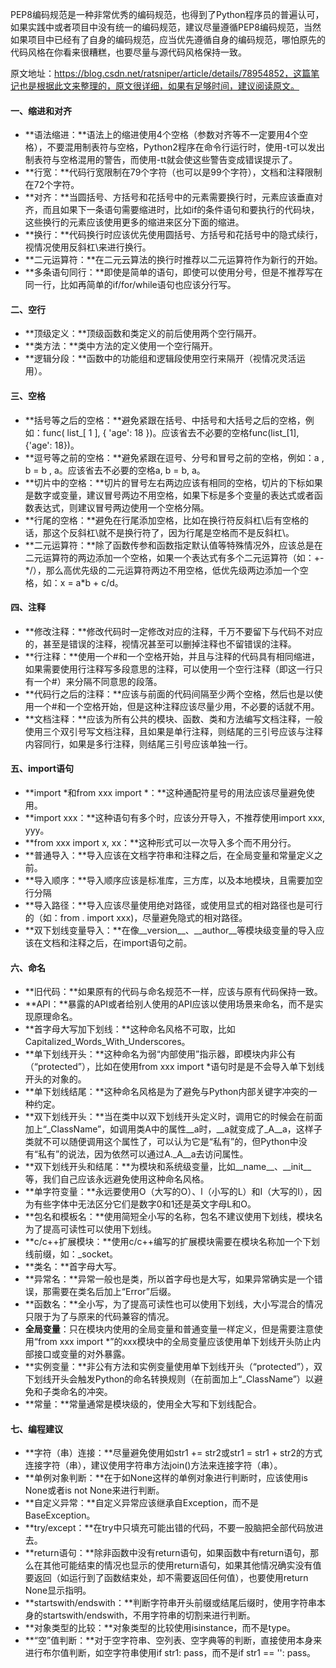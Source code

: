 PEP8编码规范是一种非常优秀的编码规范，也得到了Python程序员的普遍认可，如果实践中或者项目中没有统一的编码规范，建议尽量遵循PEP8编码规范，当然如果项目中已经有了自身的编码规范，应当优先遵循自身的编码规范，哪怕原先的代码风格在你看来很糟糕，也要尽量与源代码风格保持一致。

原文地址：https://blog.csdn.net/ratsniper/article/details/78954852，这篇笔记也是根据此文来整理的，原文很详细，如果有足够时间，建议阅读原文。



#### **一、缩进和对齐**

* **语法缩进：**语法上的缩进使用4个空格（参数对齐等不一定要用4个空格），不要混用制表符与空格，Python2程序在命令行运行时，使用-t可以发出制表符与空格混用的警告，而使用-tt就会使这些警告变成错误提示了。
* **行宽：**代码行宽限制在79个字符（也可以是99个字符），文档和注释限制在72个字符。
* **对齐：**当圆括号、方括号和花括号中的元素需要换行时，元素应该垂直对齐，而且如果下一条语句需要缩进时，比如if的条件语句和要执行的代码块，这些换行的元素应该使用更多的缩进来区分下面的缩进。
* **换行：**代码换行时应该优先使用圆括号、方括号和花括号中的隐式续行，视情况使用反斜杠\来进行换行。
* **二元运算符：**在二元云算法的换行时推荐以二元运算符作为新行的开始。
* **多条语句同行：**即使是简单的语句，即使可以使用分号，但是不推荐写在同一行，比如再简单的if/for/while语句也应该分行写。



#### **二、空行**

* **顶级定义：**顶级函数和类定义的前后使用两个空行隔开。
* **类方法：**类中方法的定义使用一个空行隔开。
* **逻辑分段：**函数中的功能组和逻辑段使用空行来隔开（视情况灵活运用）。



#### **三、空格**

* **括号等之后的空格：**避免紧跟在括号、中括号和大括号之后的空格，例如：func\( list\_\[ 1 \], { 'age': 18 }\)。应该省去不必要的空格func\(list\_\[1\], {'age': 18}\)。
* **逗号等之前的空格：**避免紧跟在逗号、分号和冒号之前的空格，例如：a , b = b , a。应该省去不必要的空格a, b = b, a。
* **切片中的空格：**切片的冒号左右两边应该有相同的空格，切片的下标如果是数字或变量，建议冒号两边不用空格，如果下标是多个变量的表达式或者函数表达式，则建议冒号两边使用一个空格分隔。
* **行尾的空格：**避免在行尾添加空格，比如在换行符反斜杠\后有空格的话，那这个反斜杠\就不是换行符了，因为行尾是空格而不是反斜杠\。
* **二元运算符：**除了函数传参和函数指定默认值等特殊情况外，应该总是在二元运算符的两边添加一个空格，如果一个表达式有多个二元运算符（如：+-\*/），那么高优先级的二元运算符两边不用空格，低优先级两边添加一个空格，如：x = a\*b + c/d。



#### **四、注释**

* **修改注释：**修改代码时一定修改对应的注释，千万不要留下与代码不对应的，甚至是错误的注释，视情况甚至可以删掉注释也不留错误的注释。
* **行注释：**使用一个\#和一个空格开始，并且与注释的代码具有相同缩进，如果需要使用行注释写多段意思的注释，可以使用一个空行注释（即这一行只有一个\#）来分隔不同意思的段落。
* **代码行之后的注释：**应该与前面的代码间隔至少两个空格，然后也是以使用一个\#和一个空格开始，但是这种注释应该尽量少用，不必要的话就不用。
* **文档注释：**应该为所有公共的模块、函数、类和方法编写文档注释，一般使用三个双引号写文档注释，且如果是单行注释，则结尾的三引号应该与注释内容同行，如果是多行注释，则结尾三引号应该单独一行。



#### **五、import语句**

* **import \*和from xxx import \*：**这种通配符星号的用法应该尽量避免使用。
* **import xxx：**这种语句有多个时，应该分开导入，不推荐使用import xxx, yyy。
* **from xxx import x, xx：**这种形式可以一次导入多个而不用分行。
* **普通导入：**导入应该在文档字符串和注释之后，在全局变量和常量定义之前。
* **导入顺序：**导入顺序应该是标准库，三方库，以及本地模块，且需要加空行分隔
* **导入路径：**导入应该尽量使用绝对路径，或使用显式的相对路径也是可行的（如：from . import xxx\)，尽量避免隐式的相对路径。
* **双下划线变量导入：**在像\_\_version\_\_、\_\_author\_\_等模块级变量的导入应该在文档和注释之后，在import语句之前。



#### **六、命名**

* **旧代码：**如果原有的代码与命名规范不一样，应该与原有代码保持一致。
* **API：**暴露的API或者给别人使用的API应该以使用场景来命名，而不是实现原理命名。
* **首字母大写加下划线：**这种命名风格不可取，比如Capitalized\_Words\_With\_Underscores。
* **单下划线开头：**这种命名为弱“内部使用”指示器，即模块内非公有（“protected”），比如在使用from xxx import \*语句时是是不会导入单下划线开头的对象的。
* **单下划线结尾：**这种命名风格是为了避免与Python内部关键字冲突的一种约定。
* **双下划线开头：**当在类中以双下划线开头定义时，调用它的时候会在前面加上“\_ClassName”，如调用类A中的属性\_\_a时，\_\_a就变成了\_A\_\_a，这样子类就不可以随便调用这个属性了，可以认为它是“私有”的，但Python中没有“私有”的说法，因为依然可以通过A.\_A\_\_a去访问属性。
* **双下划线开头和结尾：**为模块和系统级变量，比如\_\_name\_\_、\_\_init\_\_等，我们自己应该永远避免使用这种命名风格。
* **单字符变量：**永远要使用O（大写的O）、l（小写的L）和I（大写的I），因为有些字体中无法区分它们是数字0和1还是英文字母L和O。
* **包名和模板名：**使用简短全小写的名称，包名不建议使用下划线，模块名为了提高可读性可以使用下划线。
* **c/c++扩展模块：**使用c/c++编写的扩展模块需要在模块名称加一个下划线前缀，如：\_socket。
* **类名：**首字母大写。
* **异常名：**异常一般也是类，所以首字母也是大写，如果异常确实是一个错误，那需要在类名后加上“Error”后缀。
* **函数名：**全小写，为了提高可读性也可以使用下划线，大小写混合的情况只限于为了与原来的代码兼容的情况。
* **全局变量**：只在模块内使用的全局变量和普通变量一样定义，但是需要注意使用“from xxx import \*”的xxx模块中的全局变量应该使用单下划线开头防止内部接口或变量的对外暴露。
* **实例变量：**非公有方法和实例变量使用单下划线开头（“protected”），双下划线开头会触发Python的命名转换规则（在前面加上“\_ClassName”）以避免和子类命名的冲突。
* **常量：**常量通常是模块级的，使用全大写和下划线配合。



#### **七、编程建议**

* **字符（串）连接：**尽量避免使用如str1 += str2或str1 = str1 + str2的方式连接字符（串），建议使用字符串方法join\(\)方法来连接字符（串）。
* **单例对象判断：**在于如None这样的单例对象进行判断时，应该使用is None或者is not None来进行判断。
* **自定义异常：**自定义异常应该继承自Exception，而不是BaseException。
* **try/except：**在try中只填充可能出错的代码，不要一股脑把全部代码放进去。
* **return语句：**除非函数中没有return语句，如果函数中有return语句，那么在其他可能结束的情况也显示的使用return语句，如果其他情况确实没有值要返回（如运行到了函数结束处，却不需要返回任何值），也要使用return None显示指明。
* **startswith/endswith：**判断字符串开头前缀或结尾后缀时，使用字符串本身的startswith/endswith，不用字符串的切割来进行判断。
* **对象类型的比较：**对象类型的比较使用isinstance，而不是type。
* **“空”值判断：**对于空字符串、空列表、空字典等的判断，直接使用本身来进行布尔值判断，如空字符串使用if str1: pass，而不是if str1 == '': pass。





